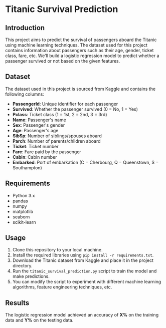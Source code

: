 <!DOCTYPE html>
<html lang="en">
<head>
    <meta charset="UTF-8">
    <meta name="viewport" content="width=device-width, initial-scale=1.0">
    <title>Titanic Survival Prediction</title>
</head>
<body>

<h1>Titanic Survival Prediction</h1>

<h2>Introduction</h2>
<p>
    This project aims to predict the survival of passengers aboard the Titanic using machine learning techniques.
    The dataset used for this project contains information about passengers such as their age, gender, ticket class,
    fare, etc. We'll build a logistic regression model to predict whether a passenger survived or not based on the
    given features.
</p>

<h2>Dataset</h2>
<p>
    The dataset used in this project is sourced from Kaggle and contains the following columns:
</p>
<ul>
    <li><strong>PassengerId</strong>: Unique identifier for each passenger</li>
    <li><strong>Survived</strong>: Whether the passenger survived (0 = No, 1 = Yes)</li>
    <li><strong>Pclass</strong>: Ticket class (1 = 1st, 2 = 2nd, 3 = 3rd)</li>
    <li><strong>Name</strong>: Passenger's name</li>
    <li><strong>Sex</strong>: Passenger's gender</li>
    <li><strong>Age</strong>: Passenger's age</li>
    <li><strong>SibSp</strong>: Number of siblings/spouses aboard</li>
    <li><strong>Parch</strong>: Number of parents/children aboard</li>
    <li><strong>Ticket</strong>: Ticket number</li>
    <li><strong>Fare</strong>: Fare paid by the passenger</li>
    <li><strong>Cabin</strong>: Cabin number</li>
    <li><strong>Embarked</strong>: Port of embarkation (C = Cherbourg, Q = Queenstown, S = Southampton)</li>
</ul>

<h2>Requirements</h2>
<ul>
    <li>Python 3.x</li>
    <li>pandas</li>
    <li>numpy</li>
    <li>matplotlib</li>
    <li>seaborn</li>
    <li>scikit-learn</li>
</ul>

<h2>Usage</h2>
<ol>
    <li>Clone this repository to your local machine.</li>
    <li>Install the required libraries using <code>pip install -r requirements.txt</code>.</li>
    <li>Download the Titanic dataset from Kaggle and place it in the project directory.</li>
    <li>Run the <code>titanic_survival_prediction.py</code> script to train the model and make predictions.</li>
    <li>You can modify the script to experiment with different machine learning algorithms, feature engineering techniques, etc.</li>
</ol>

<h2>Results</h2>
<p>
    The logistic regression model achieved an accuracy of <strong>X%</strong> on the training data and <strong>Y%</strong> on the testing data.
</p>

</body>
</html>

